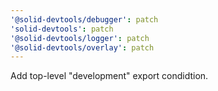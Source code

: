 ```yaml
---
'@solid-devtools/debugger': patch
'solid-devtools': patch
'@solid-devtools/logger': patch
'@solid-devtools/overlay': patch
---
```


Add top-level "development" export condidtion.
